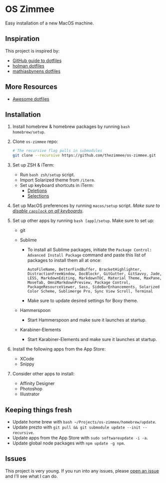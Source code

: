 # OS Zimmee

Easy installation of a new MacOS machine.

## Inspiration

This project is inspired by:

- [GitHub guide to dotfiles](http://dotfiles.github.io/)
- [holman dotfiles](https://github.com/holman/dotfiles)
- [mathiasbynens dotfiles](https://github.com/mathiasbynens/dotfiles)

## More Resources

- [Awesome dotfiles](https://github.com/webpro/awesome-dotfiles)

## Installation

1. Install homebrew &amp; homebrew packages by running `bash homebrew/setup`.

2. Clone `os-zimmee` repo:

	```bash
	# The recursive flag pulls in submodules
	git clone --recursive https://github.com/thezimmee/os-zimmee.git
	```

3. Set up ZSH & iTerm:

	- Run `bash zsh/setup` script.
	- Import Solarized theme from `/iterm`.
	- Set up keyboard shortcuts in iTerm:
		- [Deletions](https://coderwall.com/p/ds2dha/word-line-deletion-and-navigation-shortcuts-in-iterm2)
		- [Selections](http://apple.stackexchange.com/questions/154292/iterm-going-one-word-backwards-and-forwards)

4. Set up MacOS preferences by running `macos/setup` script. _Make sure to [disable `capslock` on all keyboards](https://www.maketecheasier.com/disable-caps-lock-mac/)_.

5. Set up other apps by running `bash [app]/setup`. Make sure to set up:

	- git
	- Sublime
		- To install all Sublime packages, initiate the `Package Control: Advanced Install Package` command and paste this list of packages to install them all at once:

			```
			AutoFileName, BetterFindBuffer, BracketHighlighter, DistractionFreeWindow, DocBlockr, GitGutter, GitSavvy, Jade, LESS, MarkdownEditing, MarkdownTOC, Material Theme, MaxPane, MoveTab, OmniMarkdownPreview, Package Control, PackageResourceViewer, Sass, SideBarEnhancements, Solarized Color Scheme, Sublimerge Pro, Sync View Scroll, Terminal
			```

		- Make sure to update desired settings for Boxy theme.

	- Hammerspoon
		- Start Hammerspoon and make sure it launches at startup.
	- Karabiner-Elements
		- Start Karabiner-Elements and make sure it launches at startup.

6. Install the following apps from the App Store:

	- XCode
	- Snippy

7. Consider other apps to install:

	- Affinity Designer
	- Photoshop
	- Illustrator

## Keeping things fresh

- Update home brew with `bash ~/Projects/os-zimmee/homebrew/update`.
- Update prezto with `git pull && git submodule update --init --recursive`.
- Update apps from the App Store with `sudo softwareupdate -i -a`.
- Update global node packages with `npm update -g npm`.


<!-- ### Special file types

Files with the following conventions have special meaning:

- `bin/`: Anything in `bin/` will get added to your `$PATH` and be made
  available everywhere.
- `Brewfile`: List of applications which will be installed by [Homebrew Cask](http://caskroom.io).
- `\*\*/\*.zsh`: Any file ending in `.zsh` will be loaded into your
  zsh environment.
- `**/path.zsh`: Any file named `path.zsh` is loaded first and is
  expected to setup `$PATH` or something similar.
- `**/completion.zsh`: Any file named `completion.zsh` is loaded
  last and is expected to setup autocomplete.
- `**/\*.link`: Any file or folder ending in `*.link` will get symlinked into your `$HOME` directory. This keeps them versioned but also sets them to your home directory.
- `***.ignore`: Files or folders ending in `*.ignore` are ignored by zsh. -->

## Issues

This project is very young. If you run into any issues, please [open an issue](https://github.com/thezimmee/os-zimmee/issues) and I'll see what I can do.

<!--
## TODO
- add command to toggle between amethyst and kwm
- add feature to disable an app from CONFIG__disabled_apps
- find keyboard shortcut to move window to next/prev space
- configure kwm:
	- Add ability to save layouts
	- Add notification for mode of current window (which is displayed when mode is toggled)
- Sort through desired macOS preferences
	- [Toggle function keys to on](https://github.com/nelsonjchen/fntoggle)
	- add desired macOS keyboard shortcuts
	- Change default xcode files to sublime
- Add a "repo list" to be able to update all my repos
- Configure hammerspoon
- Functions to add:
	- check if program exists (http://stackoverflow.com/questions/592620/check-if-a-program-exists-from-a-bash-script)
- Install node & packages
	- npm
	- gulp
	- npm diff-so-fancy
	- http-server
	- nodemon?
	- release-it?
	- spot?
	- svgo?
	- tldr?
	- underscore-cli?
	- vtop?
	- shelljs & shx
- Add fuzzy-history to zsh
- update git repos
- Convert OSZ to javascript for use with shelljs?
- apps to install:
	- photoshop
	- illustrator
	- xcode
	- postman
	- forklift?
- other apps to consider:
	- amphetamine (like caffeine)
	- amethyst
	- moom
	- audacity
	- filezilla
	- hooner
	- musescore 2
	- noejectdelay utility
	- palua
	- prepros
	- shortcat
	- skitch
	- snippy
	- browserstack
	- snippy
	- vivaldi
	- blisk
	- watchguard mobile vpn
	- airdroid
 -->
